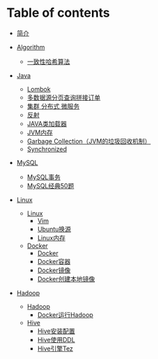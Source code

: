 # Table of contents

* [简介](README.md)

* [Algorithm](algorithm/README.md)
  * [一致性哈希算法](algorithm/yi-zhi-xing-ha-xi-suan-fa.md)

* [Java](java/README.md)
  * [Lombok](java/lombok.md)
  * [多数据源分页查询拼接订单](java/duo-shu-ju-yuan-fen-ye-cha-xun-pin-jie-ding-dan.md)
  * [集群 分布式 微服务](java/ji-qun-fen-bu-shi-wei-fu-wu.md)
  * [反射](java/fan-she.md)
  * [JAVA类加载器](java/java-lei-jia-zai-qi.md)
  * [JVM内存](java/jvm-nei-cun.md)
  * [Garbage Collection（JVM的垃圾回收机制）](java/garbage-collectionjvm-de-la-ji-hui-shou-ji-zhi.md)
  * [Synchronized](java/synchronized.md)

* [MySQL](mysql/README.md)
  * [MySQL事务](mysql/mysql-shi-wu.md)
  * [MySQL经典50题](mysql/mysql-jing-dian-50-ti.md)

* [Linux](linux/README.md)
  * [Linux](linux/README.md)
    * [Vim](linux/vim.md)
    * [Ubuntu换源](linux/ubuntu-huan-yuan.md)
    * [Linux内存](linux/linux-nei-cun.md)
  * [Docker](linux/docker/README.md)
    * [Docker](linux/docker/docker.md)
    * [Docker容器](linux/docker/docker-rong-qi.md)
    * [Docker镜像](linux/docker/docker-jing-xiang.md)
    * [Docker创建本地镜像](linux/docker/docker-chuang-jian-ben-di-jing-xiang.md)

* [Hadoop](hadoop/README.md)
  * [Hadoop](hadoop/README.md)
    * [Docker运行Hadoop](hadoop/docker-yun-xing-hadoop.md)
  * [Hive](hadoop/hive/README.md)
    * [Hive安装配置](hadoop/hive/hive-an-zhuang-pei-zhi.md)
    * [Hive使用DDL](hadoop/hive/hive-shi-yong-ddl.md)
    * [Hive引擎Tez](hadoop/hive/hive-yin-qing-tez.md)
    <!-- * [Hdfs](hadoop/hdfs/README.md) -->
    <!-- * [MapReduce](hadoop/mapreduce/README.md) -->
    <!-- * [Sqoop](hadoop/sqoop/README.md) -->
    <!-- * [DataX](hadoop/datax/README.md)  -->

<!-- * [DesignPattern](designPattern/README.md) -->



